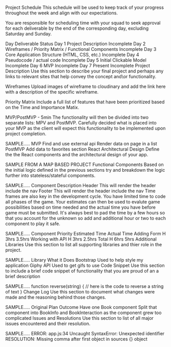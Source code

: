 Project Schedule
This schedule will be used to keep track of your progress throughout the week and align with our expectations.

You are responsible for scheduling time with your squad to seek approval for each deliverable by the end of the corresponding day, excluding Saturday and Sunday.

Day	Deliverable	Status
Day 1	Project Description	Incomplete
Day 2	Wireframes / Priority Matrix / Functional Components	Incomplete
Day 3	Core Application Structure (HTML, CSS, etc.)	Incomplete
Day 4	Pseudocode / actual code	Incomplete
Day 5	Initial Clickable Model	Incomplete
Day 6	MVP	Incomplete
Day 7	Present	Incomplete
Project Description
Use this section to describe your final project and perhaps any links to relevant sites that help convey the concept and\or functionality.

Wireframes
Upload images of wireframe to cloudinary and add the link here with a description of the specific wireframe.

Priority Matrix
Include a full list of features that have been prioritized based on the Time and Importance Matix.

MVP/PostMVP - 5min
The functionality will then be divided into two separate lists: MPV and PostMVP. Carefully decided what is placed into your MVP as the client will expect this functionality to be implemented upon project completion.

SAMPLE.....
MVP
Find and use external api
Render data on page in a list
PostMVP
Add data to favorites section
React Architectural Design
Define the the React components and the architectural design of your app.

SAMPLE FROM A MAP BASED PROJECT
Functional Components
Based on the initial logic defined in the previous sections try and breakdown the logic further into stateless/stateful components.

SAMPLE.....
Component	Description
Header	This will render the header include the nav
Footer	This will render the header include the nav
Time frames are also key in the development cycle. You have limited time to code all phases of the game. Your estimates can then be used to evalute game possibilities based on time needed and the actual time you have before game must be submitted. It's always best to pad the time by a few hours so that you account for the unknown so add and additional hour or two to each component to play it safe.

SAMPLE.....
Component	Priority	Estimated Time	Actual Time
Adding Form	H	3hrs	3.5hrs
Working with API	H	3hrs	2.5hrs
Total	H	6hrs	5hrs
Additional Libraries
Use this section to list all supporting libraries and thier role in the project.

SAMPLE.....
Library	What it Does
Bootstrap	Used to help style my application
Giphy API	Used to get gifs to use
Code Snippet
Use this section to include a brief code snippet of functionality that you are proud of an a brief description

SAMPLE.....
function reverse(string) {
	// here is the code to reverse a string of text
}
Change Log
Use this section to document what changes were made and the reasoning behind those changes.

SAMPLE.....
Original Plan	Outcome
Have one Book component	Split that component into BookInfo and BookInteraction as the component grew too complicated
Issues and Resolutions
Use this section to list of all major issues encountered and their resolution.

SAMPLE.....
ERROR: app.js:34 Uncaught SyntaxError: Unexpected identifier
RESOLUTION: Missing comma after first object in sources {} object